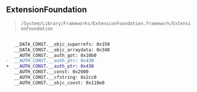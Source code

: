 ## ExtensionFoundation

> `/System/Library/Frameworks/ExtensionFoundation.framework/ExtensionFoundation`

```diff

   __DATA_CONST.__objc_superrefs: 0x150
   __DATA_CONST.__objc_arraydata: 0x348
   __AUTH_CONST.__auth_got: 0x10b0
-  __AUTH_CONST.__auth_ptr: 0x430
+  __AUTH_CONST.__auth_ptr: 0x438
   __AUTH_CONST.__const: 0x2600
   __AUTH_CONST.__cfstring: 0x2cc0
   __AUTH_CONST.__objc_const: 0x110e0

```
